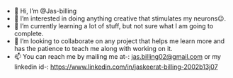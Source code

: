 - 👋 Hi, I’m @Jas-billing
- 👀 I’m interested in doing anything creative that stimulates my neurons😉.
- 🌱 I’m currently learning a lot of stuff, but not sure what I am going to complete. 
- 💞️ I’m looking to collaborate on any project that helps me learn more and has the patience to teach me along with working on it.
- 📫 You can reach me by mailing me at-: jas.billing02@gmail.com or my linkedin id-: https://www.linkedin.com/in/jaskeerat-billing-2002b13j07

<!---
Jas-billing/Jas-billing is a ✨ special ✨ repository because its `README.md` (this file) appears on your GitHub profile.
You can click the Preview link to take a look at your changes.
--->
